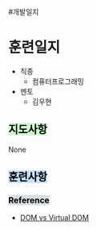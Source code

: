 #개발일지 
# 훈련일지

- 직종
	- 컴퓨터프로그래밍
- 멘토
	- 김우현
## <mark style="background: #BBFABBA6;">지도사항</mark>

None

## <mark style="background: #ADCCFFA6;">훈련사항</mark>

> 

### <mark style="background: #CACFD9A6;">Reference</mark>
- [DOM vs Virtual DOM](https://velog.io/@ye-ji/DOM-vs-Virtual-DOM)